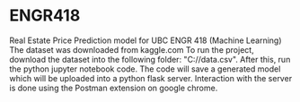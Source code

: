 # ENGR418
Real Estate Price Prediction model for UBC ENGR 418 (Machine Learning)
The dataset was downloaded from kaggle.com
To run the project, download the dataset into the following folder: "C://data.csv". After this, run the python jupyter notebook code. 
The code will save a generated model which will be uploaded into a python flask server.
Interaction with the server is done using the Postman extension on google chrome. 
